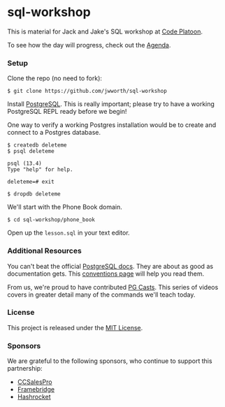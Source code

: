 # sql-workshop

This is material for Jack and Jake's SQL workshop at [Code Platoon][cp].

To see how the day will progress, check out the [Agenda][agenda].

### Setup

Clone the repo (no need to fork):

```
$ git clone https://github.com/jwworth/sql-workshop
```

Install [PostgreSQL][pg]. This is really important; please try to have a
working PostgreSQL REPL ready before we begin!

One way to verify a working Postgres installation would be to create and
connect to a Postgres database.

```
$ createdb deleteme
$ psql deleteme

psql (13.4)
Type "help" for help.

deleteme=# exit

$ dropdb deleteme
```

We'll start with the Phone Book domain.

```
$ cd sql-workshop/phone_book
```

Open up the `lesson.sql` in your text editor.

### Additional Resources

You can't beat the official [PostgreSQL docs][pg-docs]. They are about as good
as documentation gets. This [conventions page][pg-conventions] will help you
read them.

From us, we're proud to have contributed [PG Casts][pgcasts]. This series of
videos covers in greater detail many of the commands we'll teach today.

### License

This project is released under the [MIT License][mit].

### Sponsors

We are grateful to the following sponsors, who continue to support this
partnership:

- [CCSalesPro][cc]
- [Framebridge][fb]
- [Hashrocket][hr]

[agenda]: agenda.md
[cc]: https://www.ccsalespro.com/
[cp]: https://www.codeplatoon.org/
[fb]: https://www.framebridge.com/
[hr]: https://hashrocket.com/
[mit]: http://www.opensource.org/licenses/MIT
[pg-conventions]: https://www.postgresql.org/docs/current/notation.html
[pg-docs]: https://www.postgresql.org/docs/
[pg]: https://www.postgresql.org/
[pgcasts]: https://pgcasts.com/
